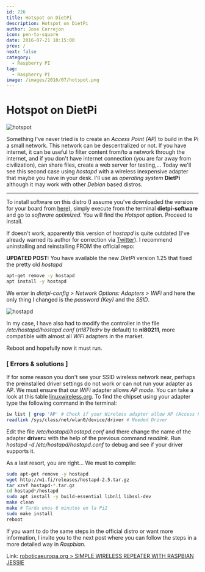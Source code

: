 ```yaml
---
id: 726
title: Hotspot on DietPi
description: Hotspot on DietPi
author: Jose Cerrejon
icon: pen-to-square
date: 2016-07-21 10:15:00
prev: /
next: false
category:
  - Raspberry PI
tag:
  - Raspberry PI
image: /images/2016/07/hotspot.png
---
```


# Hotspot on DietPi

![hotspot](/images/2016/07/hotspot.png)

Something I've never tried is to create an *Access Point (AP)* to build in the Pi a small network. This network can be descentralized or not. If you have internet, it can be useful to filter content from/to a network through the internet, and if you don't have internet connection (you are far away from civilization), can share files, create a web server for testing,... Today we'll see this second case using *hostapd* with a wireless inexpensive adapter that maybe you have in your desk. I'll use as *operating system* **DietPi** although it may work with other *Debian* based distros.

- - -
To install software on this distro (I assume you've downloaded the version for your board from [here](http://dietpi.com/)), simply execute from the terminal **dietpi-software** and go to *software optimized*. You will find the *Hotspot* option. Proceed to install.

If doesn't work, apparently this version of *hostapd* is quite outdated (I've already warned its author for correction via [Twitter](https://twitter.com/ulysess10/status/755765571640328192)). I recommend uninstalling and reinstalling FROM the official repo:

**UPDATED POST:** You have available the new *DietPi* version 1.25 that fixed the pretty old *hostapd*

```bash
apt-get remove -y hostapd 
apt install -y hostapd
```

We enter in *dietpi-config > Network Options: Adapters > WiFi* and here the only thing I changed is the *password (Key)* and the *SSID*.

![hostapd](/images/2016/07/hostapd_conf.png)

In my case, I have also had to modify the controller in the file */etc/hostapd/hostapd.conf* (*rtl871xdrv* by default) to **nl80211**, more compatible with almost all *WiFi* adapters in the market.

Reboot and hopefully now it must run.

### [ Errors & solutions ]

If for some reason you don't see your SSID wireless network near, perhaps the preinstalled driver settings do not work or can not run your adapter as AP. We must ensure that our *WiFi* adapter allows *AP mode*. You can take a look at this table [linuxwireless.org](http://linuxwireless.org/en/users/Drivers/). To find the chipset using your adapter type the following command in the terminal:

```bash
iw list | grep 'AP' # Check if your Wireless adapter allow AP (Access Point)
readlink /sys/class/net/wlan0/device/driver # Needed Driver
```

Edit the file */etc/hostapd/hostapd.conf* and there change the name of the adapter **driver=** with the help of the previous command *readlink*. Run *hostapd -d /etc/hostapd/hostapd.conf* to debug and see if your driver supports it.

As a last resort, you are right... We must to compile:

```bash
sudo apt-get remove -y hostapd 
wget http://w1.fi/releases/hostapd-2.5.tar.gz
tar xzvf hostapd-*.tar.gz
cd hostapd*/hostapd
sudo apt install -y build-essential libnl1 libssl-dev
make clean
make # Tarda unos 6 minutos en la Pi2
sudo make install
reboot
```

If you want to do the same steps in the official distro or want more information, I invite you to the next post where you can follow the steps in a more detailed way in *Raspbian*.

Link: [roboticaeuropa.org > SIMPLE WIRELESS REPEATER WITH RASPBIAN JESSIE](http://roboticaeuropa.org/meetup/simple-wireless-repeater-raspbian-jessie)